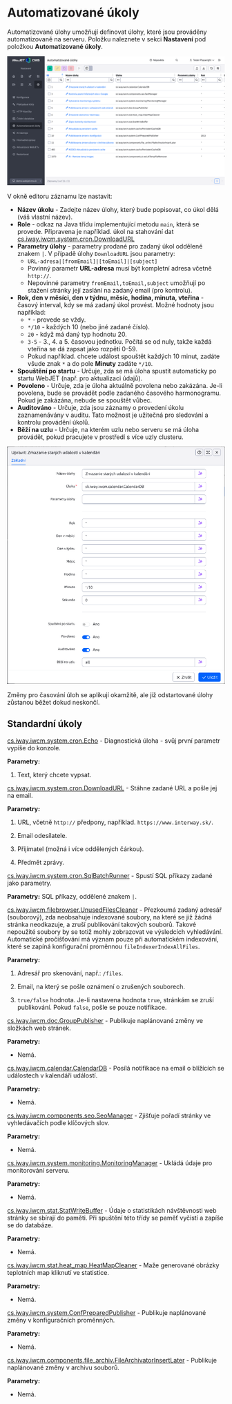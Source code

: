 # Automatizované úkoly

Automatizované úlohy umožňují definovat úlohy, které jsou prováděny automatizovaně na serveru. Položku naleznete v sekci **Nastavení** pod položkou **Automatizované úkoly**.

![](dataTable.png)

V okně editoru záznamu lze nastavit:
- **Název úkolu** - Zadejte název úlohy, který bude popisovat, co úkol dělá (váš vlastní název).
- **Role** - odkaz na Java třídu implementující metodu `main`, která se provede. Připravena je například. úkol na stahování dat [cs.iway.iwcm.system.cron.DownloadURL](../../../../../src/webjet8/java/sk/iway/iwcm/system/cron/DownloadURL.java)
- **Parametry úlohy** - parametry prodané pro zadaný úkol oddělené znakem `|`. V případě úlohy `DownloadURL` jsou parametry:
  - `URL-adresa|[fromEmail]|[toEmail]|[subject]`
  - Povinný parametr **URL-adresa** musí být kompletní adresa včetně `http://`.
  - Nepovinné parametry `fromEmail,toEmail,subject` umožňují po stažení stránky její zaslání na zadaný email (pro kontrolu).
- **Rok, den v měsíci, den v týdnu, měsíc, hodina, minuta, vteřina** - časový interval, kdy se má zadaný úkol provést. Možné hodnoty jsou například:
  - `*` - provede se vždy.
  - `*/10` - každých 10 (nebo jiné zadané číslo).
  - `20` - když má daný typ hodnotu 20.
  - `3-5` - 3., 4. a 5. časovou jednotku. Počítá se od nuly, takže každá vteřina se dá zapsat jako rozpětí 0-59.
  - Pokud například. chcete událost spouštět každých 10 minut, zadáte všude znak `*` a do pole **Minuty** zadáte `*/10`.
- **Spouštění po startu** - Určuje, zda se má úloha spustit automaticky po startu WebJET (např. pro aktualizaci údajů).
- **Povoleno** - Určuje, zda je úloha aktuálně povolena nebo zakázána. Je-li povolena, bude se provádět podle zadaného časového harmonogramu. Pokud je zakázána, nebude se spouštět vůbec.
- **Auditováno** - Určuje, zda jsou záznamy o provedení úkolu zaznamenávány v auditu. Tato možnost je užitečná pro sledování a kontrolu provádění úkolů.
- **Běží na uzlu** - Určuje, na kterém uzlu nebo serveru se má úloha provádět, pokud pracujete v prostředí s více uzly clusteru.

![](editor.png)

Změny pro časování úloh se aplikují okamžitě, ale již odstartované úlohy zůstanou běžet dokud neskončí.

## Standardní úkoly

[cs.iway.iwcm.system.cron.Echo](../../../../../src/webjet8/java/sk/iway/iwcm/system/cron/Echo.java) - Diagnostická úloha - svůj první parametr vypíše do konzole.

**Parametry:**

1. Text, který chcete vypsat.

[cs.iway.iwcm.system.cron.DownloadURL](../../../../../src/webjet8/java/sk/iway/iwcm/system/cron/DownloadURL.java) - Stáhne zadané URL a pošle jej na email.

**Parametry:**

1. URL, včetně `http://` předpony, například. `https://www.interway.sk/`.

2. Email odesílatele.

3. Přijímatel (možná i více oddělených čárkou).

4. Předmět zprávy.

[cs.iway.iwcm.system.cron.SqlBatchRunner](../../../../../src/webjet8/java/sk/iway/iwcm/system/cron/SqlBatchRunner.java) - Spustí SQL příkazy zadané jako parametry.

**Parametry:** SQL příkazy, oddělené znakem `|`.

[cs.iway.iwcm.filebrowser.UnusedFilesCleaner](../../../../../src/webjet8/java/sk/iway/iwcm/filebrowser/UnusedFilesCleaner.java) - Přezkoumá zadaný adresář (souborový), zda neobsahuje indexované soubory, na které se již žádná stránka neodkazuje, a zruší publikování takových souborů. Takové nepoužité soubory by se totiž mohly zobrazovat ve výsledcích vyhledávání. Automatické pročišťování má význam pouze při automatickém indexování, které se zapíná konfigurační proměnnou `fileIndexerIndexAllFiles`.

**Parametry:**

1. Adresář pro skenování, např.: `/files`.

2. Email, na který se pošle oznámení o zrušených souborech.

3. `true/false` hodnota. Je-li nastavena hodnota `true`, stránkám se zruší publikování. Pokud `false`, pošle se pouze notifikace.

[cs.iway.iwcm.doc.GroupPublisher](../../../../../src/webjet8/java/sk/iway/iwcm/doc/GroupPublisher.java) - Publikuje naplánované změny ve složkách web stránek.

**Parametry:**

- Nemá.

[cs.iway.iwcm.calendar.CalendarDB](../../../../../src/webjet8/java/sk/iway/iwcm/calendar/CalendarDB.java) - Posílá notifikace na email o blížících se událostech v kalendáři událostí.

**Parametry:**

- Nemá.

[cs.iway.iwcm.components.seo.SeoManager](../../../../../src/webjet8/java/sk/iway/iwcm/components/seo/SeoManager.java) - Zjišťuje pořadí stránky ve vyhledávačích podle klíčových slov.

**Parametry:**

- Nemá.

[cs.iway.iwcm.system.monitoring.MonitoringManager](../../../../../src/webjet8/java/sk/iway/iwcm/system/monitoring/MonitoringManager.java) - Ukládá údaje pro monitorování serveru.

**Parametry:**

- Nemá.

[cs.iway.iwcm.stat.StatWriteBuffer](../../../../../src/webjet8/java/sk/iway/iwcm/stat/StatWriteBuffer.java) - Údaje o statistikách návštěvnosti web stránky se sbírají do paměti. Při spuštění této třídy se paměť vyčistí a zapíše se do databáze.

**Parametry:**

- Nemá.

[cs.iway.iwcm.stat.heat\_map.HeatMapCleaner](../../../../../src/webjet8/java/sk/iway/iwcm/stat/heat_map/HeatMapCleaner.java) - Maže generované obrázky teplotních map kliknutí ve statistice.

**Parametry:**

- Nemá.

[cs.iway.iwcm.system.ConfPreparedPublisher](../../../../../src/webjet8/java/sk/iway/iwcm/system/ConfPreparedPublisher.java) - Publikuje naplánované změny v konfiguračních proměnných.

**Parametry:**

- Nemá.

[cs.iway.iwcm.components.file\_archiv.FileArchivatorInsertLater](../../../../../src/webjet8/java/sk/iway/iwcm/components/file_archiv/FileArchivatorInsertLater.java) - Publikuje naplánované změny v archivu souborů.

**Parametry:**

- Nemá.
